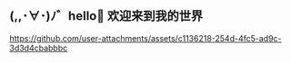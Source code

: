 <h2> (,,･∀･)ﾉ゛hello👋 欢迎来到我的世界   </h2>


https://github.com/user-attachments/assets/c1136218-254d-4fc5-ad9c-3d3d4cbabbbc


<!--
**MasterGenm/MasterGenm** is a ✨ _special_ ✨ repository because its `README.md` (this file) appears on your GitHub profile.

Here are some ideas to get you started:

- 🔭 I’m currently working on ...
- 🌱 I’m currently learning ...
- 👯 I’m looking to collaborate on ...
- 🤔 I’m looking for help with ...
- 💬 Ask me about ...
- 📫 How to reach me: ...
- 😄 Pronouns: ...
- ⚡ Fun fact: ...
-->
